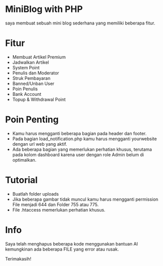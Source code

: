 # MiniBlog with PHP
saya membuat sebuah mini blog sederhana yang memiliki beberapa fitur.

# Fitur 
 * Membuat Artikel Premium
 * Jadwalkan Artikel
 * System Point
 * Penulis dan Moderator
 * Struk Pembayaran
 * Banned/Unban User
 * Poin Penulis
 * Bank Account
 * Topup & Withdrawal Point

# Poin Penting
* Kamu harus mengganti beberapa bagian pada header dan footer.
* Pada bagian load_notification.php kamu harus mengganti yourwebsite dengan url web yang aktif.
* Ada beberapa bagian yang memerlukan perhatian khusus, terutama pada kolom dashboard karena user dengan role Admin belum di optimalkan.

# Tutorial
* Buatlah folder uploads
* Jika beberapa gambar tidak muncul kamu harus mengganti permission File menjadi 644 dan Folder 755 atau 775.
* File .htaccess memerlukan perhatian khusus.

# Info
Saya telah menghapus beberapa kode menggunakan bantuan AI kemungkinan ada beberapa FILE yang error atau rusak.

Terimakasih!
